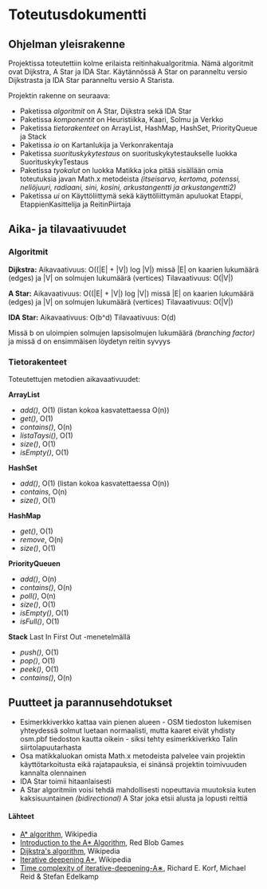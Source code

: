 # Toteutusdokumentti

## Ohjelman yleisrakenne

Projektissa toteutettiin kolme erilaista reitinhakualgoritmia. Nämä algoritmit ovat Dijkstra, A Star ja IDA Star. Käytännössä A Star on paranneltu versio Dijkstrasta ja IDA Star paranneltu versio A Starista.

Projektin rakenne on seuraava:
- Paketissa _algoritmit_ on A Star, Dijkstra sekä IDA Star
- Paketissa _komponentit_ on Heuristiikka, Kaari, Solmu ja Verkko
- Paketissa _tietorakenteet_ on ArrayList, HashMap, HashSet, PriorityQueue ja Stack
- Paketissa _io_ on Kartanlukija ja Verkonrakentaja
- Paketissa _suorituskykytestaus_ on suorituskykytestaukselle luokka SuorituskykyTestaus
- Paketissa _tyokalut_ on luokka Matikka joka pitää sisällään omia toteutuksia javan Math.x metodeista _(itseisarvo, kertoma, potenssi, neliöjuuri, radiaani, sini, kosini, arkustangentti ja arkustangentti2)_
- Paketissa _ui_ on Käyttöliittymä sekä käyttöliittymän apuluokat Etappi, EtappienKasittelija ja ReitinPiirtaja

## Aika- ja tilavaativuudet

### Algoritmit

**Dijkstra:**
Aikavaativuus: O((|E| + |V|) log |V|) missä |E| on kaarien lukumäärä (edges) ja |V| on solmujen lukumäärä (vertices)
Tilavaativuus: O(|V|)

**A Star:**
Aikavaativuus: O((|E| + |V|) log |V|) missä |E| on kaarien lukumäärä (edges) ja |V| on solmujen lukumäärä (vertices)
Tilavaativuus: O(|V|)

**IDA Star:**
Aikavaativuus: O(b^d)
Tilavaativuus: O(d) 

Missä b on uloimpien solmujen lapsisolmujen lukumäärä _(branching factor)_ ja missä d on ensimmäisen löydetyn reitin syvyys

### Tietorakenteet

Toteutettujen metodien aikavaativuudet:

**ArrayList** 

- _add()_, O(1) (listan kokoa kasvatettaessa O(n))
- _get()_, O(1)
- _contains()_, O(n)
- _listaTaysi()_, O(1)
- _size()_, O(1)
- _isEmpty()_, O(1)

**HashSet** 
- _add()_, O(1) (listan kokoa kasvatettaessa O(n))
- _contains_, O(n)
- _size()_, O(1)

**HashMap**
- _get()_, O(1)
- _remove_, O(n)
- _size()_, O(1)

**PriorityQueuen** 
- _add()_, O(n)
- _contains()_, O(n)
- _poll()_, O(n)
- _size()_, O(1)
- _isEmpty()_, O(1)
- _isFull()_, O(1)

**Stack** Last In First Out -menetelmällä
- _push()_, O(1)
- _pop()_, O(1)
- _peek()_, O(1)
- _contains()_, O(n)

## Puutteet ja parannusehdotukset

- Esimerkkiverkko kattaa vain pienen alueen - OSM tiedoston lukemisen yhteydessä solmut luetaan normaalisti, mutta kaaret eivät yhdisty osm.pbf tiedoston kautta oikein - siksi tehty esimerkkiverkko Talin siirtolapuutarhasta
- Osa matikkaluokan omista Math.x metodeista palvelee vain projektin käyttötarkoitusta eikä rajatapauksia, ei sinänsä projektin toimivuuden kannalta olennainen
- IDA Star toimii hitaanlaisesti
- A Star algoritmiin voisi tehdä mahdollisesti nopeuttavia muutoksia kuten kaksisuuntainen _(bidirectional)_ A Star joka etsii alusta ja lopusti reittiä

#### Lähteet

- [A* algorithm](https://en.wikipedia.org/wiki/A*_search_algorithm), Wikipedia
- [Introduction to the A* Algorithm](https://www.redblobgames.com/pathfinding/a-star/introduction.html), Red Blob Games
- [Dijkstra's algorithm](https://en.wikipedia.org/wiki/Dijkstra%27s_algorithm), Wikipedia
- [Iterative deepening A*](https://en.wikipedia.org/wiki/Iterative_deepening_A*), Wikipedia
- [Time complexity of iterative-deepening-A∗](https://www.sciencedirect.com/science/article/pii/S0004370201000947), Richard E. Korf,  Michael Reid & Stefan Edelkamp
